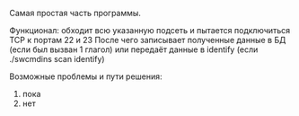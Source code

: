 Самая простая часть программы.

Функционал: обходит всю указанную подсеть и пытается подключиться TCP к портам 22 и 23
    После чего записывает полученные данные в БД (если был вызван 1 глагол)
    или передаёт данные в identify (если ./swcmdins scan identify)
    
Возможные проблемы и пути решения:
1. пока
2. нет
